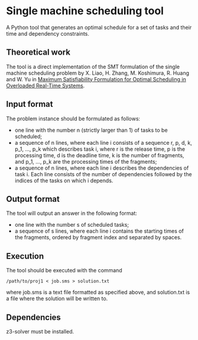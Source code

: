 # Single machine scheduling tool
A Python tool that generates an optimal schedule for a set of tasks and their time and dependency constraints.

## Theoretical work
The tool is a direct implementation of the SMT formulation of the single machine scheduling problem by X. Liao, H. Zhang, M. Koshimura, R. Huang and W. Yu in [Maximum Satisfiability Formulation for Optimal Scheduling in Overloaded Real-Time Systems](https://doi.org/10.1007/978-3-030-29908-8_49).

## Input format
The problem instance should be formulated as follows:
- one line with the number n (strictly larger than 1) of tasks to be scheduled;
- a sequence of n lines, where each line i consists of a sequence r, p, d, k, p_1, ..., p_k which describes task i, where r is the release time, p is the processing time, d is the deadline time, k is the number of fragments, and p_1, ..., p_k are the processing times of the fragments;
- a sequence of n lines, where each line i describes the dependencies of task i. Each line consists of the number of dependencies followed by the indices of the tasks on which i depends.

## Output format
The tool will output an answer in the following format:
- one line with the number s of scheduled tasks;
- a sequence of s lines, where each line i contains the starting times of the fragments, ordered by fragment index and separated by spaces.

## Execution
The tool should be executed with the command
```
/path/to/proj1 < job.sms > solution.txt
```
where job.sms is a text file formatted as specified above, and solution.txt is a file where the solution will be written to.

## Dependencies
z3-solver must be installed.